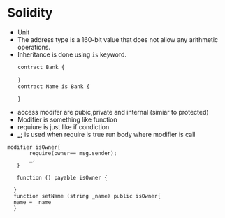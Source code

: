 

# Solidity 
- Unit 
- The address type is a 160-bit value that does not allow any arithmetic operations.
- Inheritance is done using `is` keyword.
  ```JavaScript
  contract Bank {

  }
  contract Name is Bank {

  }
  ```
 - access modifer are pubic,private and internal (simiar to protected)
 - Modifier is something like function 
 - requiure is just like if condiction
 - **_;** is used when require is true run body where modifier is call 
 
 ``` 
 modifier isOwner{
        require(owner== msg.sender);
        _;
    }
    
    function () payable isOwner {
      
   }
   function setName (string _name) public isOwner{
   name = _name
   } 
   ```
    
